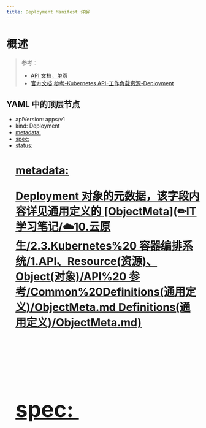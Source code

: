 ```yaml
---
title: Deployment Manifest 详解
---
```


# 概述

> 参考：
> - [API 文档，单页](https://kubernetes.io/docs/reference/generated/kubernetes-api/v1.21/#deployment-v1-apps)
> - [官方文档,参考-Kubernetes API-工作负载资源-Deployment](https://kubernetes.io/docs/reference/kubernetes-api/workload-resources/deployment-v1/)

## YAML 中的顶层节点

- apiVersion: apps/v1
- kind: Deployment
- [metadata: <Object>](#d12d7d74)
- [spec: <Object>](#5xtmr)
- [status: <Object>](#Sbe0x)

# metadata: <Object>

Deployment 对象的元数据，该字段内容详见通用定义的 [ObjectMeta](✏IT 学习笔记/☁️10.云原生/2.3.Kubernetes%20 容器编排系统/1.API、Resource(资源)、Object(对象)/API%20 参考/Common%20Definitions(通用定义)/ObjectMeta.md Definitions(通用定义)/ObjectMeta.md)

# spec: <Object>

spec 用来描述一个 Deployment 应该具有的属性。也就是用来定义 Deployment 的行为规范。一共分为如下几类

- 描述 Deployment 类型的控制器的行为
- 描述 Deployment 控制器所关联的 Pod 的属性。

## 控制器行为

**minReadySeconds: <INT>** # 新创建的 Pod 在启动后，经过 minReadySeconds 秒后一直没有崩溃，之后，将该 Pod 视为可用。`默认值：0`。
默认值 0 表示 Pod 准备就绪后即被视为可用。&#x20;
**progressDeadlineSeconds: <INT>** # 本 Deployment 对象被视为失败之前的等待时间，单位 秒。`默认值：600`
**replicas: <INT>** # 该控制器运行的 Pod 数量，`默认值：1`。
**revisionHistoryLimit: <INT> **# 可以保留的允许回滚的旧 ReplicaSet 对象的数量。`默认值：10`。控制器的历史可以通过 `kubectl rollout` 命令控制
**selector: <Object> # 必须的。**Pod 的标签选择器，根据标签匹配要控制的 Pod。必须与 `template.metadata.labels` 的内容匹配。

- 该字段内容详见通用定义的[ LabelSelector](✏IT 学习笔记/☁️10.云原生/2.3.Kubernetes%20 容器编排系统/1.API、Resource(资源)、Object(对象)/API%20 参考/Common%20Definitions(通用定义)/LabelSelector%20 详解.md Definitions(通用定义)/LabelSelector 详解.md)。

**strategy: <Ojbect>** # 定义用一个新的 pod 代替现有 pod 的部署策略(更新 pod 的策略)

- **rollingUpdate: <Object>** # 当更新策略为 rollingUpdate 时，需要配置滚动更新的参数
  - **maxSurge: <STRING> **# 设定在更新时最大可用的 Pod 数，就是先添加几个新的 Pod 再删除老的
  - **maxUnavailable: <STRING> **# 设定在更新时最大不可用的 Pod 数
- **type: <STRING>Recreate|RollingUpdate** # 指定更新策略的类型，Recreate(重新创建) 与 RollingUpdate(滚动更新)。`默认值：RollingUpdate`
  - Recreate 是删除一个创建一个

## Pod 属性

**template: <Ojbect> # 必须的**。定义 Pod 的模板,使用 Pod 类型的 metadata 和 spec 字段。

- **metadata:** #与 pod 资源定义的内容基本一致
  - ...
- **spec:** #与 pod 资源定义的内容基本一致
  - ...

# status: <Object>

# Manifests 样例

```yaml
apiVersion: apps/v1
kind: Deployment
metadata:
  name: myapp
  labels:
    name: myapp
spec:
  replicas: 1
  selector:
    matchLabels:
      name: myapp
  template:
    metadata:
      name: myapp
      labels:
        name: myapp
    spec:
      containers:
        - name: myapp
          image: lchdzh/network-test
```
